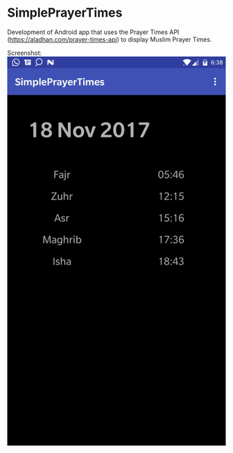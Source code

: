 # SimplePrayerTimes
Development of Android app that uses the Prayer Times API (https://aladhan.com/prayer-times-api) to display Muslim Prayer Times.

Screenshot:
![Screenshot](https://raw.githubusercontent.com/mushfiq814/SimplePrayerTimes/master/Screenshots/Screen1.png)
